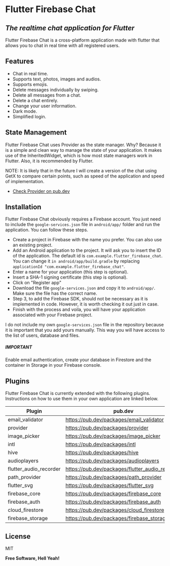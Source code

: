 # Flutter Firebase Chat
## _The realtime chat application for Flutter_

Flutter Firebase Chat is a cross-platform application made with flutter that allows you to chat in real time with all registered users.

## Features

- Chat in real time.
- Supports text, photos, images and audios.
- Supports emojis.
- Delete messages individually by swiping.
- Delete all messages from a chat.
- Delete a chat entirely.
- Change your user information.
- Dark mode.
- Simplified login. 

## State Management

Flutter Firebase Chat uses Provider as the state manager.
Why? Because it is a simple and clean way to manage the state of your application. It makes use of the InheritedWidget, which is how most state managers work in Flutter. Also, it is recommended by Flutter.

NOTE: It is likely that in the future I will create a version of the chat using GetX to compare certain points, such as speed of the application and speed of implementation.

- [Check Provider on pub.dev](https://pub.dev/packages/provider)


## Installation

Flutter Firebase Chat obviously requires a Firebase account. You just need to include the ```google-services.json``` file in ```android/app/``` folder and run the application. You can follow these steps.

- Create a project in Firebase with the name you prefer. You can also use an existing project.
- Add an Android application to the project. It will ask you to insert the ID of the application. The default id is ```com.example.flutter_firebase_chat```. You can change it ```in android/app/build.gradle``` by replacing ```applicationId "com.example.flutter_firebase_chat"```.
- Enter a name for your application (this step is optional).
- Insert a SHA-1 signing certificate (this step is optional).
- Click on "Register app"
- Download the file ```google-services.json``` and copy it to ```android/app/```. Make sure the file has the correct name.
- Step 3, to add the Firebase SDK, should not be necessary as it is implemented in code. However, it is worth checking it out just in case. 
- Finish with the process and voila, you will have your application associated with your Firebase project.

I do not include my own ```google-services.json``` file in the repository because it is important that you add yours manually. This way you will have access to the list of users, database and files. 

##### IMPORTANT
Enable email authentication, create your database in Firestore and the container in Storage in your Firebase console.

## Plugins

Flutter Firebase Chat is currently extended with the following plugins.
Instructions on how to use them in your own application are linked below.

| Plugin                 | pub.dev                                       |
| ---------------------- | ----------------------------------------------- |
| email_validator        | https://pub.dev/packages/email_validator       |
| provider               | https://pub.dev/packages/provider               |
| image_picker           | https://pub.dev/packages/image_picker           |
| intl                   | https://pub.dev/packages/intl                   |
| hive                   | https://pub.dev/packages/hive                   |
| audioplayers           | https://pub.dev/packages/audioplayers           |
| flutter_audio_recorder | https://pub.dev/packages/flutter_audio_recorder |
| path_provider          | https://pub.dev/packages/path_provider          |
| flutter_svg            | https://pub.dev/packages/flutter_svg            |
| firebase_core          | https://pub.dev/packages/firebase_core          |
| firebase_auth          | https://pub.dev/packages/firebase_auth          |
| cloud_firestore        | https://pub.dev/packages/cloud_firestore        |
| firebase_storage       | https://pub.dev/packages/firebase_storage       |

## License

MIT

**Free Software, Hell Yeah!**

